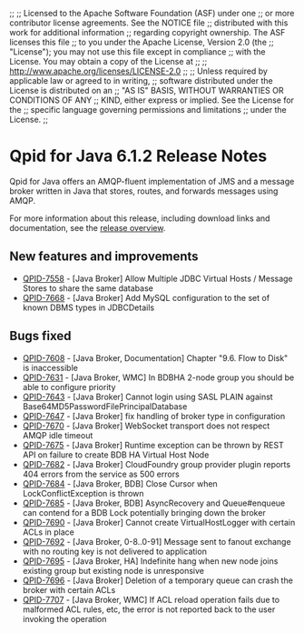 ;;
;; Licensed to the Apache Software Foundation (ASF) under one
;; or more contributor license agreements.  See the NOTICE file
;; distributed with this work for additional information
;; regarding copyright ownership.  The ASF licenses this file
;; to you under the Apache License, Version 2.0 (the
;; "License"); you may not use this file except in compliance
;; with the License.  You may obtain a copy of the License at
;; 
;;   http://www.apache.org/licenses/LICENSE-2.0
;; 
;; Unless required by applicable law or agreed to in writing,
;; software distributed under the License is distributed on an
;; "AS IS" BASIS, WITHOUT WARRANTIES OR CONDITIONS OF ANY
;; KIND, either express or implied.  See the License for the
;; specific language governing permissions and limitations
;; under the License.
;;

# Qpid for Java 6.1.2 Release Notes

Qpid for Java offers an AMQP-fluent implementation of JMS and a message
broker written in Java that stores, routes, and forwards messages
using AMQP.

For more information about this release, including download links and
documentation, see the [release overview](index.html).


## New features and improvements

 - [QPID-7558](https://issues.apache.org/jira/browse/QPID-7558) - [Java Broker] Allow Multiple JDBC Virtual Hosts / Message Stores to share the same database
 - [QPID-7668](https://issues.apache.org/jira/browse/QPID-7668) - [Java Broker] Add MySQL configuration to the set of known DBMS types in JDBCDetails

## Bugs fixed

 - [QPID-7608](https://issues.apache.org/jira/browse/QPID-7608) - [Java Broker, Documentation] Chapter "9.6. Flow to Disk" is inaccessible
 - [QPID-7631](https://issues.apache.org/jira/browse/QPID-7631) - [Java Broker, WMC] In BDBHA 2-node group you should be able to configure priority
 - [QPID-7643](https://issues.apache.org/jira/browse/QPID-7643) - [Java Broker] Cannot login using SASL PLAIN against Base64MD5PasswordFilePrincipalDatabase
 - [QPID-7647](https://issues.apache.org/jira/browse/QPID-7647) - [Java Broker] fix handling of broker type in configuration
 - [QPID-7670](https://issues.apache.org/jira/browse/QPID-7670) - [Java Broker] WebSocket transport does not respect AMQP idle timeout
 - [QPID-7675](https://issues.apache.org/jira/browse/QPID-7675) - [Java Broker] Runtime exception can be thrown by REST API on failure to create BDB HA Virtual Host Node
 - [QPID-7682](https://issues.apache.org/jira/browse/QPID-7682) - [Java Broker] CloudFoundry group provider plugin reports 404 errors from the service as 500 errors
 - [QPID-7684](https://issues.apache.org/jira/browse/QPID-7684) - [Java Broker, BDB] Close Cursor when LockConflictException is thrown
 - [QPID-7685](https://issues.apache.org/jira/browse/QPID-7685) - [Java Broker, BDB] AsyncRecovery and Queue#enqueue can contend for a BDB Lock potentially bringing down the broker
 - [QPID-7690](https://issues.apache.org/jira/browse/QPID-7690) - [Java Broker] Cannot create VirtualHostLogger with certain ACLs in place
 - [QPID-7692](https://issues.apache.org/jira/browse/QPID-7692) - [Java Broker, 0-8..0-91]  Message sent to fanout exchange with no routing key is not delivered to application
 - [QPID-7695](https://issues.apache.org/jira/browse/QPID-7695) - [Java Broker, HA] Indefinite hang when new node joins existing group but existing node is unresponsive
 - [QPID-7696](https://issues.apache.org/jira/browse/QPID-7696) - [Java Broker] Deletion of a temporary queue can crash the broker with certain ACLs
 - [QPID-7707](https://issues.apache.org/jira/browse/QPID-7707) - [Java Broker, WMC] If ACL reload operation fails due to  malformed ACL rules, etc, the error is not reported back to the user invoking the operation